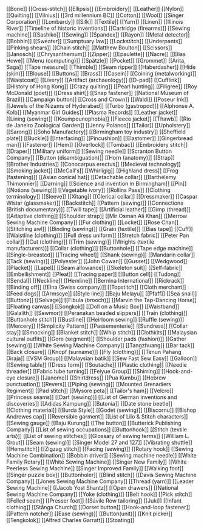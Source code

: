 [[Bone]]
[[Cross-stitch]]
[[Ellipsis]]
[[Embroidery]]
[[Leather]]
[[Nylon]]
[[Quilting]]
[[Vilnius]]
[[3rd millennium BC]]
[[Cotton]]
[[Wool]]
[[Singer Corporation]]
[[Lombardy]]
[[Silk]]
[[Textile]]
[[Yarn]]
[[Linen]]
[[Illinois River]]
[[Timeline of historic inventions]]
[[Cartridge (firearms)]]
[[Sewing machine]]
[[Sashiko]]
[[Sewing]]
[[Spandex]]
[[Rayon]]
[[Metal detector]]
[[Bobbin]]
[[Sweater]]
[[Sumptuary law]]
[[Lockstitch]]
[[Underpants]]
[[Pinking shears]]
[[Chain stitch]]
[[Matthew Boulton]]
[[Scissors]]
[[Janosch]]
[[Chrysanthemum]]
[[Zipper]]
[[Epaulette]]
[[Nacre]]
[[Elias Howe]]
[[Menu (computing)]]
[[Spätzle]]
[[Pocket]]
[[Grommet]]
[[Arita, Saga]]
[[Tape measure]]
[[Thimble]]
[[Seam ripper]]
[[Haberdasher]]
[[Hide (skin)]]
[[Blouse]]
[[Buttons]]
[[Brass]]
[[Casein]]
[[Coining (metalworking)]]
[[Waistcoat]]
[[Livery]]
[[Artifact (archaeology)]]
[[D-pad]]
[[Cufflink]]
[[History of Hong Kong]]
[[Crazy quilting]]
[[Pearl hunting]]
[[Filigree]]
[[Roy McDonald (poet)]]
[[Dress shirt]]
[[Snap fastener]]
[[National Museum of Brazil]]
[[Campaign button]]
[[Cross and Crown]]
[[Waldi]]
[[Poseur Ink]]
[[Jewels of the Nizams of Hyderabad]]
[[Turbo (gastropod)]]
[[Alphonse A. Kolb]]
[[Myanmar Girl Guides]]
[[Plasma Records]]
[[Leather jacket]]
[[Lining (sewing)]]
[[Koumpounophobia]]
[[Fleece jacket]]
[[Thawb]]
[[Rio de Janeiro Zoological Garden]]
[[Jenny Polanco]]
[[Tailor]]
[[Upholstery]]
[[Sarong]]
[[Soho Manufactory]]
[[Birmingham toy industry]]
[[Sheffield plate]]
[[Buckle]]
[[Interfacing]]
[[Pincushion]]
[[Elastomer]]
[[Gingerbread man]]
[[Fastener]]
[[Hem]]
[[Overlock]]
[[Tombac]]
[[Embroidery stitch]]
[[Draper]]
[[Military uniform]]
[[Sewing needle]]
[[Scranton Button Company]]
[[Button (disambiguation)]]
[[Horn (anatomy)]]
[[Strap]]
[[Brother Industries]]
[[Conocarpus erectus]]
[[Medieval technology]]
[[Smoking jacket]]
[[McCall's]]
[[Whirligig]]
[[Highland dress]]
[[Frog (fastening)]]
[[Asian conical hat]]
[[Detachable collar]]
[[Barthélemy Thimonnier]]
[[Darning]]
[[Science and invention in Birmingham]]
[[Pin]]
[[Notions (sewing)]]
[[Vegetable ivory]]
[[Rollins Pass]]
[[Clothing terminology]]
[[Sleeve]]
[[Xitang]]
[[Clerical collar]]
[[Dressmaker]]
[[Caspar Wistar (glassmaker)]]
[[Backstitch]]
[[Pattern (sewing)]]
[[Connections (British documentary)]]
[[Twill tape]]
[[Artificial leather]]
[[Gimp (thread)]]
[[Adaptive clothing]]
[[Shoulder strap]]
[[Mir Osman Ali Khan]]
[[Merrow Sewing Machine Company]]
[[Fur clothing]]
[[Locket]]
[[Rose Chan]]
[[Stitching awl]]
[[Binding (sewing)]]
[[Grain (textile)]]
[[Bias tape]]
[[Cuff]]
[[Waistline (clothing)]]
[[Full dress uniform]]
[[Stretch fabric]]
[[Peter Pan collar]]
[[Cut (clothing)]]
[[Trim (sewing)]]
[[Wrights (textile manufacturers)]]
[[Collar (clothing)]]
[[Buttonhole]]
[[Tape edge machine]]
[[Single-breasted]]
[[Tracing wheel]]
[[Shank (sewing)]]
[[Mandarin collar]]
[[Tack (sewing)]]
[[Polyester]]
[[John Cowan]]
[[Gusset]]
[[Wedgwood]]
[[Placket]]
[[Lapel]]
[[Seam allowance]]
[[Skeleton suit]]
[[Self-fabric]]
[[Embellishment]]
[[Pleat]]
[[Tracing paper]]
[[Button cell]]
[[Tudong]]
[[Sendal]]
[[Neckline]]
[[Hemline]]
[[Bernina International]]
[[Rickrack]]
[[Binding off]]
[[Elna (Swiss company)]]
[[Topstitch]]
[[Cloth merchant]]
[[Feed dogs]]
[[Armscye]]
[[Style line]]
[[Baju Melayu]]
[[Pfaff]]
[[Sea snail]]
[[Buttonz]]
[[Selvage]]
[[Fibula (brooch)]]
[[Marvin the Tap-Dancing Horse]]
[[Floating canvas]]
[[Songkok]]
[[Doll on a Music Box]]
[[Waistband]]
[[Galalith]]
[[Sewmor]]
[[Peranakan beaded slippers]]
[[Train (clothing)]]
[[Buttonhole stitch]]
[[Bustline]]
[[Heirloom sewing]]
[[Ruffle (sewing)]]
[[Mercery]]
[[Simplicity Pattern]]
[[Passementerie]]
[[Sundress]]
[[Collar stay]]
[[Smocking]]
[[Blanket stitch]]
[[Whip stitch]]
[[Clothkits]]
[[Malaysian cultural outfits]]
[[Gore (segment)]]
[[Shoulder pads (fashion)]]
[[Gather (sewing)]]
[[White Sewing Machine Company]]
[[Tangzhuang]]
[[Bar tack]]
[[Back closure]]
[[Knopf (surname)]]
[[Fly (clothing)]]
[[Tenun Pahang Diraja]]
[[VSM Group]]
[[Malaysian batik]]
[[Sew Fast Sew Easy]]
[[Galloon]]
[[Sewing table]]
[[Dress form]]
[[Soutache]]
[[Plastic clothing]]
[[Needle threader]]
[[Fabric tube turning]]
[[Feiyue Group]]
[[Shirring]]
[[Hook-and-eye closure]]
[[Janome]]
[[Shirtdress]]
[[Pua Kumbu]]
[[Hebrew punctuation]]
[[Revers]]
[[Piping (sewing)]]
[[Mounted Grenadiers Regiment]]
[[Pad stitch]]
[[Mysore peta]]
[[Tailor's ham]]
[[Velcro]]
[[Princess seams]]
[[Dart (sewing)]]
[[List of German inventions and discoveries]]
[[Adidas Kampung]]
[[Butonia]]
[[Date stone beetle]]
[[Clothing material]]
[[Burda Style]]
[[Godet (sewing)]]
[[Biscornu]]
[[Bishop Andrewes cap]]
[[Reversible garment]]
[[List of Lilo & Stitch characters]]
[[Sewing gauge]]
[[Baju Kurung]]
[[The button]]
[[Butterick Publishing Company]]
[[List of sewing occupations]]
[[Buttonhook]]
[[Stitch (textile arts)]]
[[List of sewing stitches]]
[[Glossary of sewing terms]]
[[William L. Grout]]
[[Seam (sewing)]]
[[Singer Model 27 and 127]]
[[Vibrating shuttle]]
[[Hemstitch]]
[[Zigzag stitch]]
[[Facing (sewing)]]
[[Rotary hook]]
[[Sewing Machine Combination]]
[[Bobbin driver]]
[[Sewing machine needle]]
[[White Family Rotary]]
[[White Sewing Machine]]
[[Singer New Family]]
[[White Peerless Sewing Machine]]
[[Singer Improved Family]]
[[Walking foot]]
[[Singer puzzle box]]
[[Buttonholer]]
[[Blind stitch]]
[[Davis Sewing Machine Company]]
[[Jones Sewing Machine Company]]
[[Thread (yarn)]]
[[Leader Sewing Machine]]
[[Jacob Yost Shantz]]
[[Open drawers]]
[[National Sewing Machine Company]]
[[Yoke (clothing)]]
[[Belt hook]]
[[Pick stitch]]
[[Felled seam]]
[[Presser foot]]
[[Savile Row tailoring]]
[[Juki]]
[[Infant clothing]]
[[Stånga Church]]
[[Dorset button]]
[[Hook-and-loop fastener]]
[[Pattern notcher]]
[[Ease (sewing)]]
[[Button(unit)]]
[[Knit picker]]
[[Tengkolok]]
[[Alfred Charles Garratt]]
[[Stoating]]
